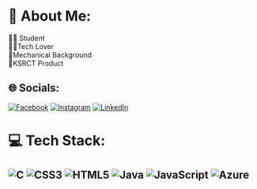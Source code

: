 # 💫 About Me:
👨‍🎓 Student<br>👨‍💻Tech Lover<br>🦾Mechanical Background<br>🏫KSRCT Product


## 🌐 Socials:
[![Facebook](https://img.shields.io/badge/Facebook-%231877F2.svg?logo=Facebook&logoColor=white)](https://facebook.com/ganeshkandhan17) [![Instagram](https://img.shields.io/badge/Instagram-%23E4405F.svg?logo=Instagram&logoColor=white)](https://instagram.com/ganeshkandhan17) [![LinkedIn](https://img.shields.io/badge/LinkedIn-%230077B5.svg?logo=linkedin&logoColor=white)](https://linkedin.com/in/ganeshkandhan17) 

# 💻 Tech Stack:
![C](https://img.shields.io/badge/c-%2300599C.svg?style=for-the-badge&logo=c&logoColor=white) ![CSS3](https://img.shields.io/badge/css3-%231572B6.svg?style=for-the-badge&logo=css3&logoColor=white) ![HTML5](https://img.shields.io/badge/html5-%23E34F26.svg?style=for-the-badge&logo=html5&logoColor=white) ![Java](https://img.shields.io/badge/java-%23ED8B00.svg?style=for-the-badge&logo=java&logoColor=white) ![JavaScript](https://img.shields.io/badge/javascript-%23323330.svg?style=for-the-badge&logo=javascript&logoColor=%23F7DF1E) ![Azure](https://img.shields.io/badge/azure-%230072C6.svg?style=for-the-badge&logo=azure-devops&logoColor=white)
---

<!-- Proudly created with GPRM ( https://gprm.itsvg.in ) -->
